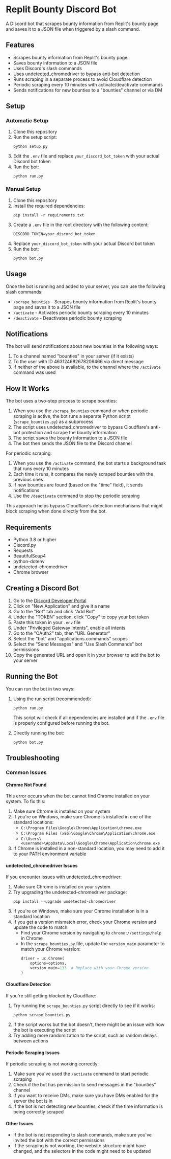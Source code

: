 # Replit Bounty Discord Bot

A Discord bot that scrapes bounty information from Replit's bounty page and saves it to a JSON file when triggered by a slash command.

## Features

- Scrapes bounty information from Replit's bounty page
- Saves bounty information to a JSON file
- Uses Discord's slash commands
- Uses undetected_chromedriver to bypass anti-bot detection
- Runs scraping in a separate process to avoid Cloudflare detection
- Periodic scraping every 10 minutes with activate/deactivate commands
- Sends notifications for new bounties to a "bounties" channel or via DM

## Setup

### Automatic Setup

1. Clone this repository
2. Run the setup script:
   ```
   python setup.py
   ```
3. Edit the `.env` file and replace `your_discord_bot_token` with your actual Discord bot token
4. Run the bot:
   ```
   python run.py
   ```

### Manual Setup

1. Clone this repository
2. Install the required dependencies:
   ```
   pip install -r requirements.txt
   ```
3. Create a `.env` file in the root directory with the following content:
   ```
   DISCORD_TOKEN=your_discord_bot_token
   ```
4. Replace `your_discord_bot_token` with your actual Discord bot token
5. Run the bot:
   ```
   python bot.py
   ```

## Usage

Once the bot is running and added to your server, you can use the following slash commands:

- `/scrape_bounties` - Scrapes bounty information from Replit's bounty page and saves it to a JSON file
- `/activate` - Activates periodic bounty scraping every 10 minutes
- `/deactivate` - Deactivates periodic bounty scraping

## Notifications

The bot will send notifications about new bounties in the following ways:

1. To a channel named "bounties" in your server (if it exists)
2. To the user with ID 463124682678206466 via direct message
3. If neither of the above is available, to the channel where the `/activate` command was used

## How It Works

The bot uses a two-step process to scrape bounties:

1. When you use the `/scrape_bounties` command or when periodic scraping is active, the bot runs a separate Python script (`scrape_bounties.py`) as a subprocess
2. The script uses undetected_chromedriver to bypass Cloudflare's anti-bot protection and scrape the bounty information
3. The script saves the bounty information to a JSON file
4. The bot then sends the JSON file to the Discord channel

For periodic scraping:
1. When you use the `/activate` command, the bot starts a background task that runs every 10 minutes
2. Each time it runs, it compares the newly scraped bounties with the previous ones
3. If new bounties are found (based on the "time" field), it sends notifications
4. Use the `/deactivate` command to stop the periodic scraping

This approach helps bypass Cloudflare's detection mechanisms that might block scraping when done directly from the bot.

## Requirements

- Python 3.8 or higher
- Discord.py
- Requests
- BeautifulSoup4
- python-dotenv
- undetected-chromedriver
- Chrome browser

## Creating a Discord Bot

1. Go to the [Discord Developer Portal](https://discord.com/developers/applications)
2. Click on "New Application" and give it a name
3. Go to the "Bot" tab and click "Add Bot"
4. Under the "TOKEN" section, click "Copy" to copy your bot token
5. Paste this token in your `.env` file
6. Under "Privileged Gateway Intents", enable all intents
7. Go to the "OAuth2" tab, then "URL Generator"
8. Select the "bot" and "applications.commands" scopes
9. Select the "Send Messages" and "Use Slash Commands" bot permissions
10. Copy the generated URL and open it in your browser to add the bot to your server

## Running the Bot

You can run the bot in two ways:

1. Using the run script (recommended):
   ```
   python run.py
   ```
   This script will check if all dependencies are installed and if the `.env` file is properly configured before running the bot.

2. Directly running the bot:
   ```
   python bot.py
   ```

## Troubleshooting

### Common Issues

#### Chrome Not Found

This error occurs when the bot cannot find Chrome installed on your system. To fix this:

1. Make sure Chrome is installed on your system
2. If you're on Windows, make sure Chrome is installed in one of the standard locations:
   - `C:\Program Files\Google\Chrome\Application\chrome.exe`
   - `C:\Program Files (x86)\Google\Chrome\Application\chrome.exe`
   - `C:\Users\<username>\AppData\Local\Google\Chrome\Application\chrome.exe`
3. If Chrome is installed in a non-standard location, you may need to add it to your PATH environment variable

#### undetected_chromedriver Issues

If you encounter issues with undetected_chromedriver:

1. Make sure Chrome is installed on your system
2. Try upgrading the undetected-chromedriver package:
   ```
   pip install --upgrade undetected-chromedriver
   ```
3. If you're on Windows, make sure your Chrome installation is in a standard location
4. If you get a version mismatch error, check your Chrome version and update the code to match:
   - Find your Chrome version by navigating to `chrome://settings/help` in Chrome
   - In the `scrape_bounties.py` file, update the `version_main` parameter to match your Chrome version:
     ```python
     driver = uc.Chrome(
         options=options,
         version_main=133  # Replace with your Chrome version
     )
     ```

#### Cloudflare Detection

If you're still getting blocked by Cloudflare:

1. Try running the `scrape_bounties.py` script directly to see if it works:
   ```
   python scrape_bounties.py
   ```
2. If the script works but the bot doesn't, there might be an issue with how the bot is executing the script
3. Try adding more randomization to the script, such as random delays between actions

#### Periodic Scraping Issues

If periodic scraping is not working correctly:

1. Make sure you've used the `/activate` command to start periodic scraping
2. Check if the bot has permission to send messages in the "bounties" channel
3. If you want to receive DMs, make sure you have DMs enabled for the server the bot is in
4. If the bot is not detecting new bounties, check if the time information is being correctly scraped

#### Other Issues

- If the bot is not responding to slash commands, make sure you've invited the bot with the correct permissions
- If the scraping is not working, the website structure might have changed, and the selectors in the code might need to be updated 